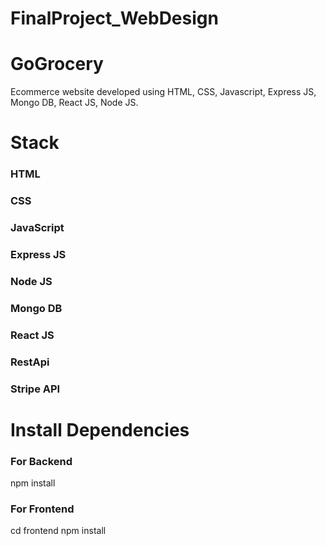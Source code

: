 # FinalProject_WebDesign

# GoGrocery

Ecommerce website developed using HTML, CSS, Javascript, Express JS, Mongo DB, React JS, Node JS.

# Stack

### HTML
### CSS
### JavaScript
### Express JS
### Node JS
### Mongo DB
### React JS
### RestApi
### Stripe API

# Install Dependencies

### For Backend 
npm install

### For Frontend
cd frontend npm install